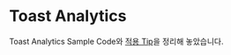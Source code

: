 # Toast Analytics

Toast Analytics Sample Code와 [적용 Tip](https://github.com/ToastAnalytics/ToastAnalytics/wiki)을 정리해 놓았습니다.

